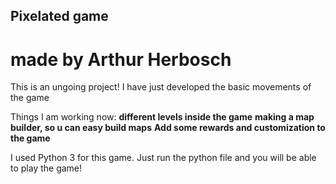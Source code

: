 ## Pixelated game 
# made by Arthur Herbosch

This is an ungoing project! I have just developed the basic movements of the game

Things I am working now:
**different levels inside the game**
**making a map builder, so u can easy build maps**
**Add some rewards and customization to the game**


I used Python 3 for this game. Just run the python file and you will be able to play the game!
